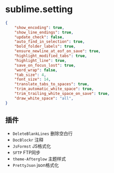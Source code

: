 # sublime.setting

```json
{
    "show_encoding": true,
    "show_line_endings": true,
    "update_check": false,
    "auto_find_in_selection": true,
    "bold_folder_labels": true,
    "ensure_newline_at_eof_on_save": true,
    "highlight_modified_tabs": true,
    "highlight_line": true,
    "save_on_focus_lost": true,
    "word_wrap": false,
    "tab_size": 4,
    "font_size": 14,
    "translate_tabs_to_spaces": true,
    "trim_automatic_white_space": true,
    "trim_trailing_white_space_on_save": true,
    "draw_white_space": "all",
}
```

## 插件

- `DeleteBlankLines`    删除空白行
- `DocBlockr`           注释
- `JsFormst`            JS格式化
- `SFTP`                FTP同步
- `theme-Afterglow`     主题样式
- `PrettyJson`          json格式化

